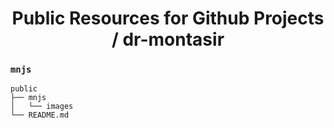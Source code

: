 <h1 align="center"><span color="red">Public Resources for Github Projects / dr-montasir</span></h1>

### `mnjs`

```shell
public
├── mnjs
│   └── images
└── README.md
```

